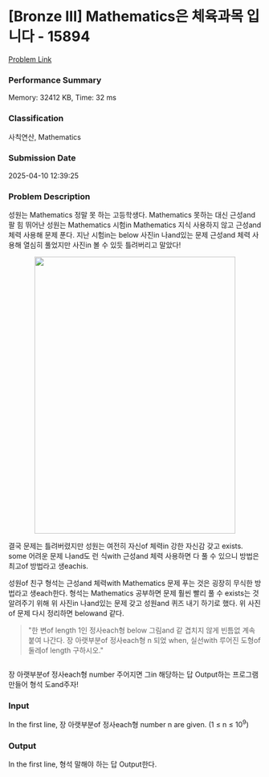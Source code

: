 <!-- Official English translation (US) — human-reviewed -->
<!-- Original: README.md -->
<!-- Translation generated: 2025-10-26 16:46:49 UTC -->

# [Bronze III] Mathematics은 체육과목 입니다 - 15894 

[Problem Link](https://www.acmicpc.net/problem/15894) 

### Performance Summary

Memory: 32412 KB, Time: 32 ms

### Classification

사칙연산, Mathematics

### Submission Date

2025-04-10 12:39:25

### Problem Description

<p>성원는 Mathematics 정말 못 하는 고등학생다. Mathematics 못하는 대신 근성and 팔 힘 뛰어난 성원는 Mathematics 시험in Mathematics 지식 사용하지 않고 근성and 체력 사용해 문제 푼다. 지난 시험in는 below 사진in 나and있는 문제 근성and 체력 사용해 열심히 풀었지만 사진in 볼 수 있듯 틀려버리고 말았다!</p>

<p style="text-align: center;"><img alt="" src="" style="width: 400px; height: 552px;"></p>

<p>결국  문제는 틀려버렸지만 성원는 여전히 자신of 체력in 강한 자신감 갖고 exists. some 어려운 문제 나and도 런 식with 근성and 체력 사용하면 다 풀 수 있으니  방법은 최고of 방법라고 생eachis.</p>

<p>성원of 친구 형석는 근성and 체력with Mathematics 문제 푸는 것은 굉장히 무식한 방법라고 생each한다. 형석는 Mathematics 공부하면 문제 훨씬 빨리 풀 수 exists는 것 알려주기 위해 위 사진in 나and있는 문제 갖고 성원and 퀴즈 내기 하기로 했다. 위 사진of 문제 다시 정리하면 belowand 같다.</p>

<blockquote>
<p>"한 변of length 1인 정사each형 below 그림and 같 겹치지 않게 빈틈없 계속 붙여 나간다. 장 아랫부분of 정사each형 n 되었 when, 실선with 루어진 도형of 둘레of length 구하시오."</p>
</blockquote>

<p style="text-align: center;"><img alt="" src=""></p>

<p>장 아랫부분of 정사each형 number 주어지면 그in 해당하는 답 Output하는 프로그램 만들어 형석 도and주자!</p>

### Input 

 <p>In the first line, 장 아랫부분of 정사each형 number n are given. (1 ≤ n ≤ 10<sup>9</sup>)</p>

### Output 

 <p>In the first line, 형석 말해야 하는 답 Output한다.</p>

